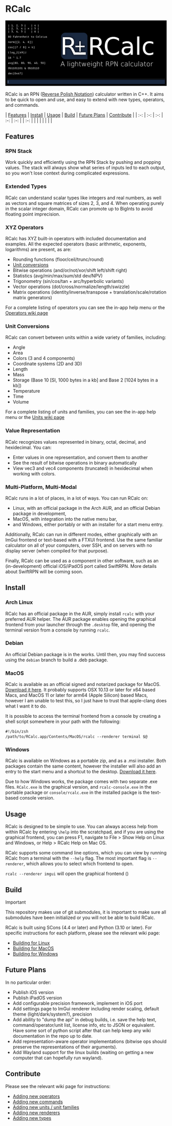 # RCalc

<p align="center">
    <img src="docs/images/header.jpg" alt="RCalc Logo">
</p>

RCalc is an RPN ([Reverse Polish Notation](https://en.wikipedia.org/wiki/Reverse_Polish_notation)) calculator written in C++.
It aims to be quick to open and use, and easy to extend with new types, operators, and commands.

| [Features](#features) | [Install](#install) | [Usage](#usage) | [Build](#build) | [Future Plans](#future-plans) | [Contribute](#contribute) |
| :-: | :-: | :-: | :-: | :-: | | :-: |
| | | | | | |

## Features

### RPN Stack

Work quickly and efficiently using the RPN Stack by pushing and popping values. The stack will always show what series
of inputs led to each output, so you won't lose context during complicated expressions.

### Extended Types

RCalc can understand scalar types like integers and real numbers, as well as vectors and square matrices of sizes 2, 3, and 4.
When operating purely in the scalar integer domain, RCalc can promote up to BigInts to avoid floating point imprecision.

### XYZ Operators

RCalc has XYZ built-in operators with included documentation and examples.
All the expected operators (basic arithmetic, exponents, logarithms) are present, as are:

- Rounding functions (floor/ceil/trunc/round)
- [Unit conversions](#unit-conversions)
- Bitwise operations (and/or/not/xor/shift left/shift right)
- Statistics (avg/min/max/sum/std dev/NPV)
- Trigonometry (sin/cos/tan + arc/hyperbolic variants)
- Vector operations (dot/cross/normalize/length/swizzle)
- Matrix operations (identity/inverse/transpose + translation/scale/rotation matrix generators)

For a complete listing of operators you can see the in-app help menu or the [Operators wiki page](https://github.com/gelvinp/rcalc/wiki/Operators)

### Unit Conversions

RCalc can convert between units within a wide variety of families, including:

- Angle
- Area
- Colors (3 and 4 components)
- Coordinate systems (2D and 3D)
- Length
- Mass
- Storage (Base 10 [SI, 1000 bytes in a kb] and Base 2 [1024 bytes in a kb])
- Temperature
- Time
- Volume

For a complete listing of units and families, you can see the in-app help menu or the [Units wiki page](https://github.com/gelvinp/rcalc/wiki/Units)

### Value Representation

RCalc recognizes values represented in binary, octal, decimal, and hexidecimal. You can:

- Enter values in one representation, and convert them to another
- See the result of bitwise operations in binary automatically
- View vec3 and vec4 components (truncated) in hexidecimal when working with colors.

### Multi-Platform, Multi-Modal

RCalc runs in a lot of places, in a lot of ways. You can run RCalc on:

- Linux, with an official package in the Arch AUR, and an official Debian package in development,
- MacOS, with integration into the native menu bar,
- and Windows, either portably or with an installer for a start menu entry.

Additionally, RCalc can run in different modes, either graphically with an ImGui frontend or text-based with a FTXUI frontend.
Use the same familiar calculator on all of your computers, over SSH, and on servers with no display server (when compiled for that purpose).

Finally, RCalc can be used as a component in other software, such as an (in-development) official iOS/iPadOS port called SwiftRPN.
More details about SwiftRPN will be coming soon.

## Install

### Arch Linux

RCalc has an official package in the AUR, simply install `rcalc` with your preferred AUR helper. The AUR package enables opening the graphical frontend from your launcher through the `.desktop` file, and opening the terminal version from a console by running `rcalc`.

### Debian

An official Debian package is in the works. Until then, you may find success using the `debian` branch to build a .deb package.

### MacOS

RCalc is available as an official signed and notarized package for MacOS. [Download it here](https://github.com/gelvinp/rcalc/releases/latest).
It probably supports OSX 10.13 or later for x64 based Macs, and MacOS 11 or later for arm64 (Apple Silicon) based Macs,
however I am unable to test this, so I just have to trust that apple-clang does what I want it to do.

It is possible to access the terminal frontend from a console by creating a shell script somewhere in your path with the following:

```
#!/bin/zsh
/path/to/RCalc.app/Contents/MacOS/rcalc --renderer terminal $@
```

### Windows

RCalc is available on Windows as a portable zip, and as a .msi installer. Both packages contain the same content,
however the installer will also add an entry to the start menu and a shortcut to the desktop.
[Download it here](https://github.com/gelvinp/rcalc/releases/latest).

Due to how Windows works, the package comes with two separate .exe files. `RCalc.exe` is the graphical version, and
`rcalc-console.exe` in the portable package or `console/rcalc.exe` in the installed packge is the text-based console version.

## Usage

RCalc is designed to be simple to use. You can always access help from within RCalc by entering `\help` into the scratchpad,
and if you are using the graphical frontend, you can press F1, navigate to File > Show Help on Linux and Windows, or Help > RCalc Help on Mac OS.

RCalc supports some command line options, which you can view by running RCalc from a terminal with the `--help` flag.
The most important flag is `--renderer`, which allows you to select which frontend to open.

`rcalc --renderer imgui` will open the graphical frontend ()

## Build

> [!IMPORTANT]  
> This repository makes use of git submodules, it is important to make sure all
> submodules have been initialized or you will not be able to build RCalc.

RCalc is built using SCons (4.4 or later) and Python (3.10 or later).
For specific instructions for each platform, please see the relevant wiki page:

* [Building for Linux](https://github.com/gelvinp/rcalc/wiki/Building-for-Linux)
* [Building for MacOS](https://github.com/gelvinp/rcalc/wiki/Building-for-MacOS)
* [Building for Windows](https://github.com/gelvinp/rcalc/wiki/Building-for-Windows)

## Future Plans

In no particular order:

- Publish iOS version
- Publish iPadOS version
- Add configurable precision framework, implement in iOS port
- Add settings page to ImGui renderer including render scaling, default theme (light/dark/system?), precision
- Add ability to "dump the api" in debug builds, i.e. save the help text, command/operator/unit list, license info, etc to JSON or equivalent. Have some sort of python script after that can help keep any wiki documentation in the repo up to date.
- Add representation-aware operator implementations (bitwise ops should preserve the representations of their arguments).
- Add Wayland support for the linux builds (waiting on getting a new computer that can hopefully run wayland).

## Contribute

Please see the relevant wiki page for instructions:

- [Adding new operators](https://github.com/gelvinp/rcalc/wiki/Adding-new-operators)
- [Adding new commands](https://github.com/gelvinp/rcalc/wiki/Adding-new-commands)
- [Adding new units / unit families](https://github.com/gelvinp/rcalc/wiki/Adding-new-units)
- [Adding new renderers](https://github.com/gelvinp/rcalc/wiki/Adding-new-renderers)
- [Adding new types](https://github.com/gelvinp/rcalc/wiki/Adding-new-types)
